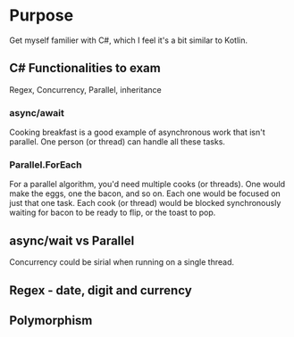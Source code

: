 # Purpose

Get myself familier with C#, which I feel it's a bit similar to Kotlin.

## C# Functionalities to exam

Regex, Concurrency, Parallel, inheritance

### async/await

Cooking breakfast is a good example of asynchronous work that isn't parallel. One person (or thread) can handle all these tasks.

### Parallel.ForEach

For a parallel algorithm, you'd need multiple cooks (or threads). One would make the eggs, one the bacon, and so on. Each one would be focused on just that one task. Each cook (or thread) would be blocked synchronously waiting for bacon to be ready to flip, or the toast to pop.

## async/wait vs Parallel

Concurrency could be sirial when running on a single thread.

## Regex - date, digit and currency

## Polymorphism
